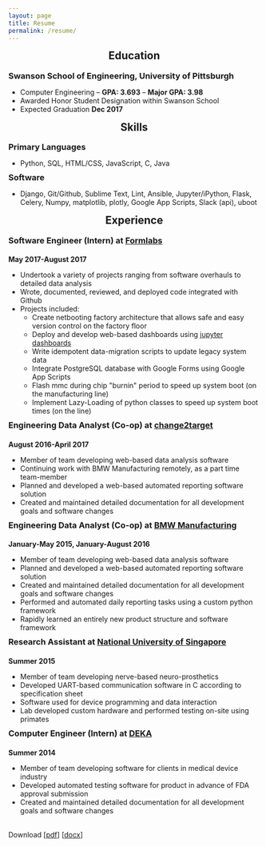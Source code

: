 ```yaml
---
layout: page
title: Resume
permalink: /resume/
---
```


<style>
    .post-header {
        display: none;
    }
    h1, h2 {
        text-align: center;
    }
    h1, h2 {
        margin-top: 15px;
    }
    h3 {
        margin-top: 10px;
    }
    h3, h4, h5, h6, ul {
        margin-bottom: 0px;
    }
</style>

## Education

### Swanson School of Engineering, University of Pittsburgh
* Computer Engineering – **GPA: 3.693** – **Major GPA: 3.98**
* Awarded Honor Student Designation within Swanson School
* Expected Graduation **Dec 2017**

## Skills

### Primary Languages
* Python, SQL, HTML/CSS, JavaScript, C, Java

### Software
* Django, Git/Github, Sublime Text, Lint, Ansible, Jupyter/iPython, Flask, Celery, Numpy, matplotlib, plotly, Google App Scripts, Slack (api), uboot

## Experience

### Software Engineer (Intern) at [Formlabs][formlabs]
#### May 2017-August 2017
* Undertook a variety of projects ranging from software overhauls to detailed data analysis
* Wrote, documented, reviewed, and deployed code integrated with Github 
* Projects included:
    - Create netbooting factory architecture that allows safe and easy version control on the factory floor
    - Deploy and develop web-based dashboards using [jupyter dashboards][jupyter-dashboards]
    - Write idempotent data-migration scripts to update legacy system data
    - Integrate PostgreSQL database with Google Forms using Google App Scripts
    - Flash mmc during chip "burnin" period to speed up system boot (on the manufacturing line)
    - Implement Lazy-Loading of python classes to speed up system boot times (on the line)

###  Engineering Data Analyst (Co-op) at [change2target][c2t]
#### August 2016-April 2017
* Member of team developing web-based data analysis software 
* Continuing work with BMW Manufacturing remotely, as a part time team-member 
* Planned and developed a web-based automated reporting software solution 
* Created and maintained detailed documentation for all development goals and software changes  
 
### Engineering Data Analyst (Co-op) at [BMW Manufacturing][bmw]
#### January-May 2015, January-August 2016
* Member of team developing web-based data analysis software 
* Planned and developed a web-based automated reporting software solution 
* Created and maintained detailed documentation for all development goals and software changes  
* Performed and automated daily reporting tasks using a custom python framework 
* Rapidly learned an entirely new product structure and software framework 
 
### Research Assistant at [National University of Singapore][nus]
#### Summer 2015
* Member of team developing nerve-based neuro-prosthetics 
* Developed UART-based communication software in C according to specification sheet 
* Software used for device programming and data interaction 
* Lab developed custom hardware and performed testing on-site using primates 
 
### Computer Engineer (Intern) at [DEKA][deka]
#### Summer 2014
* Member of team developing software for clients in medical device industry 
* Developed automated testing software for product in advance of FDA approval submission 
* Created and maintained detailed documentation for all development goals and software changes

<br/>

Download \[[pdf][resume-pdf]\] \[[docx][resume-docx]\]

[formlabs]: https://formlabs.com/
[c2t]: http://www.change2target.com/
[bmw]: https://www.bmwusfactory.com/
[nus]: http://www.nus.edu.sg/
[deka]: http://www.dekaresearch.com/
[jupyter-dashboards]: https://github.com/jupyter/dashboards
[resume-pdf]: /static/resume/Alec_Rosenbaum_Resume.pdf
[resume-docx]: /static/resume/Alec_Rosenbaum_Resume.docx